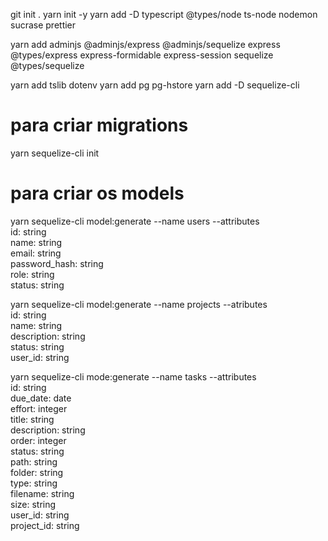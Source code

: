 git init .
yarn init -y
yarn add -D typescript @types/node ts-node nodemon sucrase prettier

yarn add adminjs @adminjs/express @adminjs/sequelize express \
    @types/express express-formidable express-session sequelize \
    @types/sequelize
    
yarn add tslib dotenv
yarn add pg pg-hstore
yarn add -D sequelize-cli


# para criar migrations
yarn sequelize-cli init


# para criar os models
yarn sequelize-cli model:generate --name users --attributes \
    id: string \
    name: string \
    email: string \
    password_hash: string \
    role: string \
    status: string

yarn sequelize-cli model:generate --name projects --atributes \
    id: string \
    name: string \
    description: string \
    status: string \
    user_id: string


yarn sequelize-cli mode:generate --name tasks --attributes \
    id: string \
    due_date: date \
    effort: integer \
    title: string \
    description: string \
    order: integer \
    status: string \
    path: string \
    folder: string \
    type: string \
    filename: string \
    size: string \
    user_id: string \
    project_id: string




